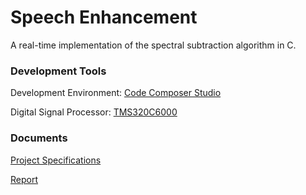 # Speech Enhancement
A real-time implementation of the spectral subtraction algorithm in C.

### Development Tools 
Development Environment: [Code Composer Studio](http://www.ti.com/tool/ccstudio)

Digital Signal Processor: [TMS320C6000](http://www.ee.ic.ac.uk/pcheung/teaching/ee3_Study_Project/C6x%20programmer's%20guide(198d).pdf)

### Documents 
[Project Specifications](https://github.com/adamosSol/speech-enhancement/blob/master/Project%20Specifications.pdf)

[Report](https://github.com/adamosSol/speech-enhancement/blob/master/Report.pdf)

